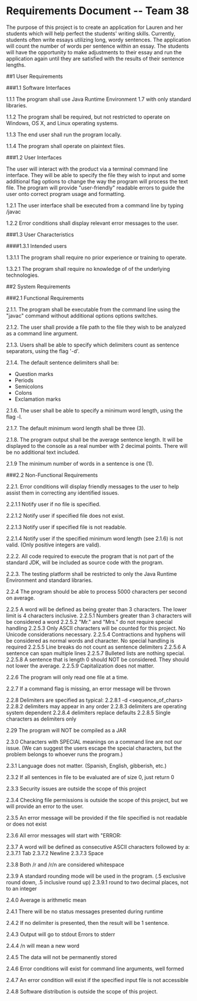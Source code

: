 # **Requirements Document -- Team 38**

The purpose of this project is to create an application for Lauren and her students which will help perfect the students' writing skills.  Currently, students often write essays utilizing long, wordy sentences.  The application will count the number of words per sentence within an essay.  The students will have the opportunity to make adjustments to their essay and run the application again until they are satisfied with the results of their sentence lengths.

##1 User Requirements

###1.1 Software Interfaces

1.1.1 The program shall use Java Runtime Environment 1.7 with only standard libraries.

1.1.2 The program shall be required, but not restricted to operate on Windows, OS X, and Linux operating systems.

1.1.3 The end user shall run the program locally.

1.1.4 The program shall operate on plaintext files.  

###1.2 User Interfaces

The user will interact with the product via a terminal command line interface. They will be able to specify the file they wish to input and some additional flag options to change the way the program will process the text file. The program will provide "user-friendly" readable errors to guide the user onto correct program usage and formatting.

1.2.1  The user interface shall be executed from a command line by typing <path>/javac <appname> <filename> <flags>

1.2.2  Error conditions shall display relevant error messages to the user.  

###1.3 User Characteristics

####1.3.1 Intended users

1.3.1.1 The program shall require no prior experience or training to operate.  

1.3.2.1 The program shall require no knowledge of of the underlying technologies.  

##2 System Requirements

###2.1 Functional Requirements

2.1.1. The program shall be executable from the command line using the "javac" command without additional options options switches.

2.1.2. The user shall provide a file path to the file they wish to be analyzed as a command line argument.

2.1.3. Users shall be able to specify which delimiters count as sentence separators, using the flag '-d'.

2.1.4. The default sentence delimiters shall be:
- Question marks
- Periods
- Semicolons
- Colons
- Exclamation marks

2.1.6. The user shall be able to specify a minimum word length, using the flag -l.

2.1.7. The default minimum word length shall be three (3).

2.1.8. The program output shall be the average sentence length.  It will be displayed to the console as a real number with 2 decimal points.  There will be no additional text included.

2.1.9  The minimum number of words in a sentence is one (1).

###2.2 Non-Functional Requirements

2.2.1. Error conditions will display friendly messages to the user to help assist them in correcting any identified issues.

2.2.1.1 Notify user if no file is specified.

2.2.1.2 Notify user if specified file does not exist.

2.2.1.3 Notify user if specified file is not readable.

2.2.1.4 Notify user if the specified minimum word length (see 2.1.6) is not valid. (Only positive integers are valid).
	
2.2.2. All code required to execute the program that is not part of the standard JDK, will be included as source code with the program.
	
2.2.3. The testing platform shall be restricted to only the Java Runtime Environment and standard libraries.

2.2.4  The program should be able to process 5000 characters per second on average.

2.2.5  A word will be defined as being greater than 3 characters.  The lower limit is 4 characters inclusive.
	2.2.5.1  Numbers greater than 3 characters will be considered a word
	2.2.5.2  "Mr." and "Mrs." do not require special handling
	2.2.5.3  Only ASCII characters will be counted for this project.  No Unicode considerations necessary.
	2.2.5.4  Contractions and hyphens will be considered as normal words and character.  No special handling is required
	2.2.5.5  Line breaks do not count as sentence delimiters
	2.2.5.6  A sentence can span multiple lines
	2.2.5.7 Bulleted lists are nothing special.
	2.2.5.8  A sentence that is length 0 should NOT be considered.  They should not lower the average.
	2.2.5.9  Capitalization does not matter.

2.2.6  The program will only read one file at a time.

2.2.7  If a command flag is missing, an error message will be thrown

2.2.8  Delimiters are specified as typical:
	2.2.8.1  -d <sequence_of_chars>
	2.2.8.2 delimiters may appear in any order
	2.2.8.3 delimiters are operating system dependent
	2.2.8.4  delimiters replace defaults
	2.2.8.5  Single characters as delimiters only

2.29  The program will NOT be compiled as a JAR

2.3.0  Characters with SPECIAL meanings on a command line are not our issue.  (We can suggest the users escape the special characters, but the problem belongs to whoever runs the program.)

2.3.1  Language does not matter.  (Spanish, English, gibberish, etc.)

2.3.2  If all sentences in file to be evaluated are of size 0, just return 0

2.3.3  Security issues are outside the scope of this project

2.3.4  Checking file permissions is outside the scope of this project, but we will provide an error to the user.

2.3.5  An error message will be provided if the file specified is not readable or does not exist

2.3.6  All error messages will start with "ERROR: <message>

2.3.7  A word will be defined as consecutive ASCII characters followed by a:
	2.3.7.1 Tab
	2.3.7.2 Newline
	2.3.7.3 Space

2.3.8 Both /r and /r/n are considered whitespace

2.3.9  A standard rounding mode will be used in the program.  (.5 exclusive round down, .5 inclusive round up)
	2.3.9.1  round to  two decimal places, not to an integer

2.4.0  Average is arithmetic mean

2.4.1  There will be no status messages presented during runtime

2.4.2  If no delimiter is presented, then the result will be 1 sentence.

2.4.3  Output will go to stdout Errors to stderr

2.4.4  /n will mean a new word

2.4.5  The data will not be permanently stored

2.4.6  Error conditions will exist for command line arguments, well formed

2.4.7  An error condition will exist if the specified input file is not accessible

2.4.8  Software distribution is outside the scope of this project.



